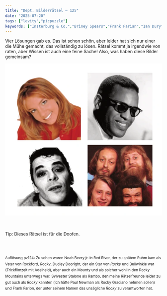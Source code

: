```yaml
---
title: "Dept. Bilderrätsel – 125"
date: "2025-07-20"
tags: ["levity","picpuzzle"]
keywords: ["Insterburg & Co.","Briney Spears","Frank Farian","Ian Dury","Ray Charles"]
---
```

Vier Lösungen gab es. Das ist schon schön, aber leider hat sich nur einer die Mühe gemacht, das vollständig zu lösen. Rätsel kommt ja irgendwie von raten, aber Wissen ist auch eine feine Sache! Also, was haben diese Bilder gemeinsam? 
<br/>

<img  src="/assets/img/picpuzzle/picpuzzle125.webp" alt="Bilderrätsel125">

<br/>
<br/>
<br/>

Tip: Dieses Rätsel ist für die Doofen.

<br/>
<br/>

<sup>Auflösung pz124: Zu sehen waren Noah Beery jr. in Red River, der zu spätem Ruhm kam als Vater von Rockford, <i>Rocky</i>, Dudley Dooright, der ein Star von <i>Rocky</i> und Bullwinkle war (Trickfilmzeit mit Adelheid), aber auch ein Mounty und als solcher wohl in den Rocky Mountains unterwegs war, Sylvester Stalone als Rambo, den meine Rätselfreunde leider zu gut auch als <i>Rocky</i> kannten (ich hätte Paul Newman als Rocky Graciano nehmen sollen) und Frank Farion, der unter seinem Namen das unsägliche <i>Rocky</i> zu verantworten hat.</sup>
